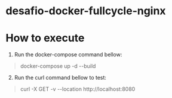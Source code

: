 # desafio-docker-fullcycle-nginx

# How to execute

1. Run the docker-compose command bellow:
> docker-compose up -d --build

2. Run the curl command bellow to test:
> curl -X GET -v --location http://localhost:8080